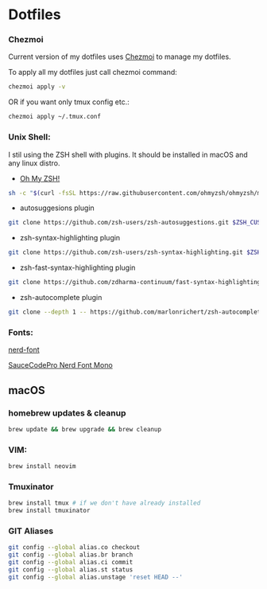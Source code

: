 # Dotfiles

### Chezmoi
Current version of my dotfiles uses [Chezmoi](https://www.chezmoi.io/) to manage my dotfiles.

To apply all my dotfiles just call chezmoi command:

```bash
chezmoi apply -v
```

OR if you want only tmux config etc.:
```bash
chezmoi apply ~/.tmux.conf
```

### Unix Shell:
 I stil using the ZSH shell with plugins. It should be installed in macOS and any linux distro.
 * [Oh My ZSH!](https://ohmyz.sh/)
 ```bash
 sh -c "$(curl -fsSL https://raw.githubusercontent.com/ohmyzsh/ohmyzsh/master/tools/install.sh)"
 ```

 * autosuggesions plugin
 ```bash
 git clone https://github.com/zsh-users/zsh-autosuggestions.git $ZSH_CUSTOM/plugins/zsh-autosuggestions
 ```
 * zsh-syntax-highlighting plugin
 ```bash
 git clone https://github.com/zsh-users/zsh-syntax-highlighting.git $ZSH_CUSTOM/plugins/zsh-syntax-highlighting
 ```
 * zsh-fast-syntax-highlighting plugin
 ```bash
 git clone https://github.com/zdharma-continuum/fast-syntax-highlighting.git ${ZSH_CUSTOM:-$HOME/.oh-my-zsh/custom}/plugins/fast-syntax-highlighting
 ```
 * zsh-autocomplete plugin
 ```bash
 git clone --depth 1 -- https://github.com/marlonrichert/zsh-autocomplete.git $ZSH_CUSTOM/plugins/zsh-autocomplete
 ```

### Fonts:
[nerd-font](https://github.com/ryanoasis/nerd-fonts)

[SauceCodePro Nerd Font Mono](https://spacevim.org/documentation/#font)


## macOS
### homebrew updates & cleanup
```bash
brew update && brew upgrade && brew cleanup
```

### VIM:
```bash
brew install neovim
```

### Tmuxinator
```bash
brew install tmux # if we don't have already installed
brew install tmuxinator
```

### GIT Aliases
```bash
git config --global alias.co checkout
git config --global alias.br branch
git config --global alias.ci commit
git config --global alias.st status
git config --global alias.unstage 'reset HEAD --'
```

